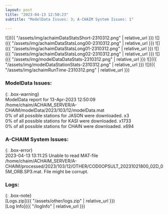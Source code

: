 ```yaml
---
layout: post
title: "2023-04-13 12:50:23"
subtitle: "ModelData Issues: 3; A-CHAIM System Issues: 1"

---
```


![]({{ "/assets/img/achaimDataStatsShort-2310312.png" | relative_url }})
![]({{ "/assets/img/achaimDataStatsLong00-2310312.png" | relative_url }})
![]({{ "/assets/img/achaimDataStatsLong01-2310312.png" | relative_url }})
![]({{ "/assets/img/achaimDataStatsLong02-2310312.png" | relative_url }})
![]({{ "/assets/img/modelDataDataStats-2310312.png" | relative_url }})
![]({{ "/assets/img/modelDataStationStats-2310312.png" | relative_url }})
![]({{ "/assets/img/achaimRunTime-2310312.png" | relative_url }})


### ModelData Issues:  
  
{: .box-warning}  
 ModelData report for 13-Apr-2023 12:50:09   
 /home/chaim/ACHAIM_SERVER/A-CHAIM/modelData/2023/103/12/modelData.mat   
 0% of all possible stations for JASON were downloaded. x3   
 0% of all possible stations for KASI were downloaded. x1733   
 0% of all possible stations for CHAIN were downloaded. x694   
  
### A-CHAIM System Issues:  
  
{: .box-error}  
2023-04-13 13:11:25 Unable to read MAT-file /home/chaim/ACHAIM_SERVER/A-CHAIM/processed/2023/103/12/OTHER/COD0OPSULT_20231021800_02D_05M_ORB.SP3.mat. File might be corrupt.  

### Logs:  
  
{: .box-note}  
[Logs.zip]({{ "/assets/other/logs.zip" | relative_url }})  
[Log Info]({{ "/logInfo" | relative_url }})  
